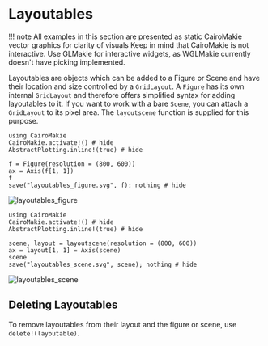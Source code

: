 # Layoutables

!!! note
    All examples in this section are presented as static CairoMakie vector graphics for clarity of visuals
    Keep in mind that CairoMakie is not interactive.
    Use GLMakie for interactive widgets, as WGLMakie currently doesn't have picking implemented.

Layoutables are objects which can be added to a Figure or Scene and have their location and size controlled by a `GridLayout`.
A `Figure` has its own internal `GridLayout` and therefore offers simplified syntax for adding layoutables to it.
If you want to work with a bare `Scene`, you can attach a `GridLayout` to its pixel area.
The `layoutscene` function is supplied for this purpose.

```@example
using CairoMakie
CairoMakie.activate!() # hide
AbstractPlotting.inline!(true) # hide

f = Figure(resolution = (800, 600))
ax = Axis(f[1, 1])
f
save("layoutables_figure.svg", f); nothing # hide
```

![layoutables_figure](layoutables_figure.svg)

```@example
using CairoMakie
CairoMakie.activate!() # hide
AbstractPlotting.inline!(true) # hide

scene, layout = layoutscene(resolution = (800, 600))
ax = layout[1, 1] = Axis(scene)
scene
save("layoutables_scene.svg", scene); nothing # hide
```

![layoutables_scene](layoutables_scene.svg)


## Deleting Layoutables

To remove layoutables from their layout and the figure or scene, use `delete!(layoutable)`.
